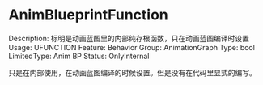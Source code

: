# AnimBlueprintFunction

Description: 标明是动画蓝图里的内部纯存根函数，只在动画蓝图编译时设置
Usage: UFUNCTION
Feature: Behavior
Group: AnimationGraph
Type: bool
LimitedType: Anim BP
Status: OnlyInternal

只是在内部使用，在动画蓝图编译的时候设置。但是没有在代码里显式的编写。